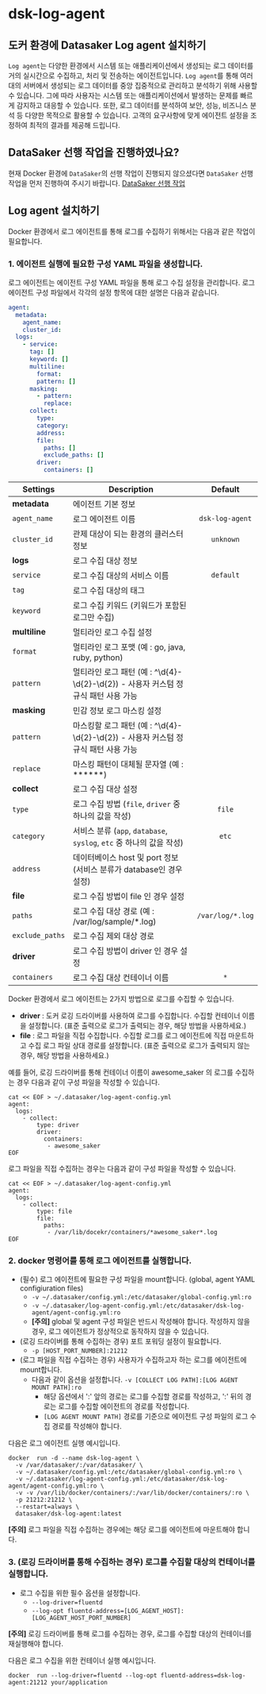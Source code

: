 # dsk-log-agent

## 도커 환경에 Datasaker Log agent 설치하기

`Log agent`는 다양한 환경에서 시스템 또는 애플리케이션에서 생성되는 로그 데이터를 거의 실시간으로 수집하고, 처리 및 전송하는 에이전트입니다. `Log agent`를 통해 여러 대의 서버에서 생성되는 로그 데이터를 중앙 집중적으로 관리하고 분석하기 위해 사용할 수 있습니다. 그에 따라 사용자는 시스템 또는 애플리케이션에서 발생하는 문제를 빠르게 감지하고 대응할 수 있습니다. 또한, 로그 데이터를 분석하여 보안, 성능, 비즈니스 분석 등 다양한 목적으로 활용할 수 있습니다. 고객의 요구사항에 맞게 에이전트 설정을 조정하여 최적의 결과를 제공해 드립니다.

## DataSaker 선행 작업을 진행하였나요?

현재 Docker 환경에 `DataSaker`의 선행 작업이 진행되지 않으셨다면 `DataSaker` 선행 작업을 먼저 진행하여 주시기 바랍니다. [DataSaker 선행 작업](README.md)

## Log agent 설치하기

Docker 환경에서 로그 에이전트를 통해 로그를 수집하기 위해서는 다음과 같은 작업이 필요합니다.

### 1. 에이전트 실행에 필요한 구성 YAML 파일을 생성합니다.

로그 에이전트는 에이전트 구성 YAML 파일을 통해 로그 수집 설정을 관리합니다. 로그 에이전트 구성 파일에서 각각의 설정 항목에 대한 설명은 다음과 같습니다.

```yaml
agent:
  metadata:
    agent_name:
    cluster_id:
  logs:
    - service:
      tag: []
      keyword: []
      multiline:
        format:
        pattern: []
      masking:
        - pattern:
          replace:
      collect:
        type:
        category:
        address:
        file:
          paths: []
          exclude_paths: []
        driver:
          containers: []
```

| **Settings**                        | **Description**                                                                 |   **Default**    |
| ----------------------------------- | ------------------------------------------------------------------------------- |:----------------:|
|  **metadata**                       | 에이전트 기본 정보                                                                      |                  |
| `agent_name`                        | 로그 에이전트 이름                                                                      | `dsk-log-agent`  |
| `cluster_id`                        | 관제 대상이 되는 환경의 클러스터 정보                                                     |    `unknown`     |
| **logs**                          | 로그 수집 대상 정보                                                                     |                  |
| `service`                           | 로그 수집 대상의 서비스 이름                                                              |    `default`     |
| `tag`                             | 로그 수집 대상의 태그                                                                    |                |
| `keyword`                           | 로그 수집 키워드 (키워드가 포함된 로그만 수집)                                             |                  |
| **multiline**                       | 멀티라인 로그 수집 설정                                                                  |                  |
| `format`                  | 멀티라인 로그 포맷 (예 : go, java, ruby, python)                                         |                  |
| `pattern`                 | 멀티라인 로그 패턴 (예 : ^\d{4}-\d{2}-\d{2}) - 사용자 커스텀 정규식 패턴 사용 가능           |                  |
| **masking**                       | 민감 정보 로그 마스킹 설정                                                                 |                  |
| `pattern`                           | 마스킹할 로그 패턴 (예 : ^\d{4}-\d{2}-\d{2}) - 사용자 커스텀 정규식 패턴 사용 가능           |                  |
| `replace`                           | 마스킹 패턴이 대체될 문자열 (예 : ******)                                                  |                  |
| **collect**                         | 로그 수집 대상 설정                                                                    |                  |
| `type`                              | 로그 수집 방법 (`file`, `driver` 중 하나의 값을 작성)                                    |      `file`      |
| `category`                          | 서비스 분류 (`app`, `database`, `syslog`, `etc` 중 하나의 값을 작성)                     |      `etc`       |
| `address`                           | 데이터베이스 host 및 port 정보  (서비스 분류가 database인 경우 설정)                       |                  |
| **file**                            | 로그 수집 방법이 file 인 경우 설정                                                    |                  |
| `paths`                           | 로그 수집 대상 경로 (예 : /var/log/sample/*.log)                                         | `/var/log/*.log` |
| `exclude_paths`                   | 로그 수집 제외 대상 경로                                                                  |                  |
| **driver**                   | 로그 수집 방법이 driver 인 경우 설정                                                        |                  |
| `containers`                  | 로그 수집 대상 컨테이너 이름                                                                |       `*`        |

Docker 환경에서 로그 에이전트는 2가지 방법으로 로그를 수집할 수 있습니다.

* **driver** : 도커 로깅 드라이버를 사용하여 로그를 수집합니다. 수집할 컨테이너 이름을 설정합니다. (표준 출력으로 로그가 출력되는 경우, 해당 방법을 사용하세요.)
* **file** : 로그 파일을 직접 수집합니다. 수집할 로그를 로그 에이전트에 직접 마운트하고 수집 로그 파일 상대 경로를 설정합니다. (표준 출력으로 로그가 출력되지 않는 경우, 해당 방법을 사용하세요.)


예를 들어, 로깅 드라이버를 통해 컨테이너 이름이 awesome_saker 의 로그를 수집하는 경우 다음과 같이 구성 파일을 작성할 수 있습니다.

```shell
cat << EOF > ~/.datasaker/log-agent-config.yml
agent:
  logs:
    - collect:
        type: driver
        driver:
          containers:
           - awesome_saker
EOF
```

로그 파일을 직접 수집하는 경우는 다음과 같이 구성 파일을 작성할 수 있습니다.

```shell
cat << EOF > ~/.datasaker/log-agent-config.yml
agent:
  logs:
    - collect:
        type: file
        file:
          paths:
           - /var/lib/docekr/containers/*awesome_saker*.log
EOF
```

### 2. docker 명령어를 통해 로그 에이전트를 실행합니다.

* (필수) 로그 에이전트에 필요한 구성 파일을 mount합니다. (global, agent YAML configiuration files)
  * `-v ~/.datasaker/config.yml:/etc/datasaker/global-config.yml:ro`
  * `-v ~/.datasaker/log-agent-config.yml:/etc/datasaker/dsk-log-agent/agent-config.yml:ro`
  * **\[주의]** global 및 agent 구성 파일은 반드시 작성해야 합니다. 작성하지 않을 경우, 로그 에이전트가 정상적으로 동작하지 않을 수 있습니다.
* (로깅 드라이버를 통해 수집하는 경우) 포트 포워딩 설정이 필요합니다.
  * `-p [HOST_PORT_NUMBER]:21212`
* (로그 파일을 직접 수집하는 경우) 사용자가 수집하고자 하는 로그를 에이전트에 mount합니다.
  * 다음과 같이 옵션을 설정합니다. `-v [COLLECT LOG PATH]:[LOG AGENT MOUNT PATH]:ro`
    * 해당 옵션에서 ':' 앞의 경로는 로그를 수집할 경로를 작성하고, ':' 뒤의 경로는 로그를 수집할 에이전트의 경로를 작성합니다.
    * `[LOG AGENT MOUNT PATH]` 경로를 기준으로 에이전트 구성 파일의 로그 수집 경로를 작성해야 합니다.

다음은 로그 에이전트 실행 예시입니다.

```shell
docker  run -d --name dsk-log-agent \
  -v /var/datasaker/:/var/datasaker/ \
  -v ~/.datasaker/config.yml:/etc/datasaker/global-config.yml:ro \
  -v ~/.datasaker/log-agent-config.yml:/etc/datasaker/dsk-log-agent/agent-config.yml:ro \
  -v -v /var/lib/docker/containers/:/var/lib/docker/containers/:ro \
  -p 21212:21212 \
  --restart=always \
  datasaker/dsk-log-agent:latest
```

**\[주의]** 로그 파일을 직접 수집하는 경우에는 해당 로그를 에이전트에 마운트해야 합니다.

### 3. (로깅 드라이버를 통해 수집하는 경우) 로그를 수집할 대상의 컨테이너를 실행합니다.

* 로그 수집을 위한 필수 옵션을 설정합니다.
  * `--log-driver=fluentd`
  * `--log-opt fluentd-address=[LOG_AGENT_HOST]:[LOG_AGENT_HOST_PORT_NUMBER]`

**\[주의]** 로깅 드라이버를 통해 로그를 수집하는 경우, 로그를 수집할 대상의 컨테이너를 재실행해야 합니다.

다음은 로그 수집을 위한 컨테이너 실행 예시입니다.

```shell
docker  run --log-driver=fluentd --log-opt fluentd-address=dsk-log-agent:21212 your/application
```
